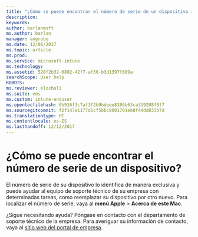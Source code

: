 ```yaml
---
title: "¿Cómo se puede encontrar el número de serie de un dispositivo iOS? | Microsoft Docs"
description: 
keywords: 
author: barlanmsft
ms.author: barlan
manager: angrobe
ms.date: 12/06/2017
ms.topic: article
ms.prod: 
ms.service: microsoft-intune
ms.technology: 
ms.assetid: 528f2b32-6802-42f7-af30-b3d1397f689a
searchScope: User help
ROBOTS: 
ms.reviewer: elocholi
ms.suite: ems
ms.custom: intune-enduser
ms.openlocfilehash: 0b916f3c7af3f2b9bdeee8386b63ca319208f0f7
ms.sourcegitcommit: f2f147a1177d1cf5bbc8001701eb8f44dd833b7d
ms.translationtype: HT
ms.contentlocale: es-ES
ms.lasthandoff: 12/12/2017
---
```

# <a name="how-do-i-find-the-serial-number-on-my-device"></a>¿Cómo se puede encontrar el número de serie de un dispositivo?

El número de serie de su dispositivo lo identifica de manera exclusiva y puede ayudar al equipo de soporte técnico de su empresa con determinadas tareas, como reemplazar su dispositivo por otro nuevo. Para localizar el número de serie, vaya al **menú Apple** > **Acerca de este Mac**.

¿Sigue necesitando ayuda? Póngase en contacto con el departamento de soporte técnico de la empresa. Para averiguar su información de contacto, vaya al [sitio web del portal de empresa](https://portal.manage.microsoft.com#HelpDeskDialog).
